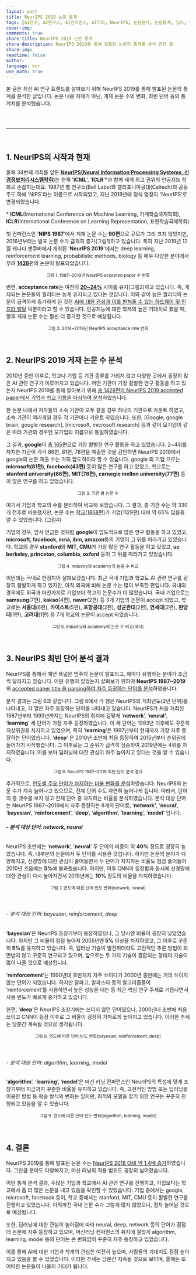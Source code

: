 ```yaml
---
layout: post
title: NeurIPS 2019 논문 통계
tags: [AI연구, AI연구소, AI컨퍼런스, AI학회, NeurIPS, 논문분석, 논문통계, 닙스, 연구분석, 연구트렌드, 이스트소프트, 인공지능연구, 인공지능연구소, 인공지능컨퍼런스, 인공지능학회, 줌인터넷]
cover-img:
comments: true
share-title: NeurIPS 2019 논문 통계
share-description: NeurIPS 2019를 통해 발표된 논문의 통계를 분석 관련 글
share-img: 
readtime: false
author: 
language: kor
use_math: true
---
```


<!-- wp:quote -->
본 글은 최신 AI 연구 트렌드를 살펴보기 위해 NeurIPS 2019를 통해 발표된 논문의 통계를 분석한 글입니다. 논문 내용 자체가 아닌, 게재 논문 수의 변화, 최빈 단어 등의 통계치를 분석했습니다.
<!-- /wp:quote -->

<!-- wp:image {"align":"center"} -->
<center>
<div class="wp-block-image">
<figure class="aligncenter">
<a class="wp-editor-md-post-content-link" href="/assets/img/2020/0506/1.png">
<img src="/assets/img/2020/0506/1.png" alt="" />
</a>
</figure>
</div>
</center>
<!-- /wp:image -->

<br>

<hr />

<br>
<!-- wp:heading -->
<h2><strong>1. NeurIPS의 시작과 현재</strong></h2>
<!-- /wp:heading -->

<!-- wp:paragraph -->
<p>올해 34번째 개최를 앞둔 <strong><span style="text-decoration: underline;">NeurIPS(Neural Information Processing Systems, 신경정보처리시스템학회)</span></strong>는 현재 '<strong>ICML</strong>', '<strong>ICLR</strong>'*과 함께 세계 최고 권위의 인공지능 학회로 손꼽히는데요. 1987년 벨 연구소(Bell Labs)와 캘리포니아공대(Caltech)의 공동 주도 하에 'NIPS'라는 이름으로  시작되었고, 지난 2018년에 정식 명칭이 'NeurIPS'로 변경되었습니다.</p>
<!-- /wp:paragraph -->

<!-- wp:paragraph -->
<p>* <strong>ICML</strong>(International Conference on Machine Learning, 기계학습국제학회), <strong>ICLR</strong>(International Conference on Learning Representation, 표현학습국제학회)</p>
<!-- /wp:paragraph -->

<!-- wp:paragraph -->
<p>첫 컨퍼런스인 '<strong>NIPS 1987</strong>'에서 게재 논문 수는 <strong>90편</strong>으로 규모가 그리 크지 않았지만, 2016년부터는 발표 논문 수가 급격히 증가(그림1)하고 있습니다. 특히 지난 2019년 12월 캐나다 밴쿠버에서 개최된 '<strong>NeurIPS 2019</strong>'에서는 deep learning, reinforcement learning, probabilistic methods, biology 등 매우 다양한 분야에서  무려 <strong><span style="text-decoration: underline;">1428</span></strong>편의 논문이 발표되었습니다.</p>
<!-- /wp:paragraph -->

<!-- wp:image {"id":836,"align":"center"} -->
<center>
<div class="wp-block-image"><figure class="aligncenter">
<a class="wp-editor-md-post-content-link" href="/assets/img/2020/0506/2.png">
<img src="/assets/img/2020/0506/2.png" alt="" />
</a>
<figcaption><small>그림 1. 1987~2019년 NeurIPS accepted paper 수 변화</small></figcaption></figure></div>
</center>
<!-- /wp:image -->


<!-- wp:paragraph -->
<p>반면, <strong>acceptance rate</strong>는 여전히<strong> <span style="text-decoration: underline;">20~24%</span></strong> 사이를 유지(그림2)하고 있습니다. 즉, 게재되는 논문들의 퀄리티는 높게 유지되고 있다는 것입니다. 이와 같이 높은 퀄리티의 논문이 급격하게 증가하게 된 것은 <span style="text-decoration: underline;">AI에 대한 관심과 이를 받쳐줄 수 있는 하드웨어 및 인프라 발달</span> 덕분이라고 할 수 있습니다. 인공지능에 대한 학계의 높은 기대치로 봤을 때, 향후 게재 논문 수는 훨씬 더 증가할 것으로 예상됩니다.</p>
<!-- /wp:paragraph -->

<!-- wp:image {"id":838,"align":"center"} -->
<center>
<div class="wp-block-image"><figure class="aligncenter">
<a class="wp-editor-md-post-content-link" href="/assets/img/2020/0506/3.png">
<img src="/assets/img/2020/0506/3.png" alt="" />
</a>
<figcaption>
<small>그림 2. 2014~2019년 NeurIPS acceptance rate 변화</small></figcaption>
</figure></div>
</center>
<!-- /wp:image -->

<!-- wp:spacer {"height":20} -->
<div style="height:20px" aria-hidden="true" class="wp-block-spacer"></div>
<!-- /wp:spacer -->

<!-- wp:heading -->
<h2>2. <strong>NeurIPS 2019 </strong>게재 논문 수 분석</h2>
<!-- /wp:heading -->

<!-- wp:paragraph -->
<p> 2010년 중반 이후로, 학교나 기업 등 기관 종류를 가리지 않고 다양한 곳에서 굉장히 많은 AI 관련 연구가 이루어지고 있습니다. 어떤 기관이 가장 활발한 연구 활동을 하고 있는지 NeurIPS 2019를 통해 알아보기 위해 <span style="text-decoration: underline;">총 1428편의 NeurIPS 2019 accepted paper에서 기업과 학교 이름을 파싱하여 분석</span>하였습니다.</p>
<!-- /wp:paragraph -->

<!-- wp:paragraph -->
<p>한 논문 내에서 저자들의 소속 기관이 모두 같을 경우 하나의 기관으로 카운트 하였고, 소속 기관이 여러개일 경우 각 기관마다 카운트 하였습니다. 또한, [Google, google brain, google research], [microsoft, microsoft research] 등과 같이 모기업이 같은 여러 기관의 경우엔 모기업의 이름으로 통일하였습니다.</p>
<!-- /wp:paragraph -->

<!-- wp:paragraph -->
<p>그 결과, <strong>google</strong>이 <span style="text-decoration: underline;">총 165편</span>으로 가장 활발한 연구 활동을 하고 있었습니다. 2~4위를 차지한 기관이 각각 86편, 81편, 78편을 제출한 것을 감안하면 NeurIPS 2019에서 google의 논문 제출 수는 가히 압도적이라 할 수 있습니다. google 외 기업 으로는<strong> microsoft(81편), facebook(43편) </strong>등이 많은 연구를 하고 있었고, 학교로는 <strong>stanford university(86편), MIT(78편), carnegie mellon university(77편) </strong>등이 많은 연구를 하고 있었습니다.</p>
<!-- /wp:paragraph -->

<!-- wp:image {"id":839,"align":"center"} -->
<center>
<div class="wp-block-image"><figure class="aligncenter">
<a class="wp-editor-md-post-content-link" href="/assets/img/2020/0506/4.png">
<img src="/assets/img/2020/0506/4.png" alt="" />
</a>
<figcaption><small>그림 3. 기관 별 논문 수</small></figcaption></figure></div>
</center>
<!-- /wp:image -->

<!-- wp:paragraph -->
<p>여기서 기업과 학교의 수를 분리하여 비교해 보았습니다. 그 결과, 총 기관 수는 약 330개 전후로 비슷했지만, 논문 수는 <span style="text-decoration: underline;">학교(1868편)</span>가 기업(1129편) 대비 약 65% 많음을 알 수 있었습니다. (그림4)</p>
<!-- /wp:paragraph -->

<!-- wp:paragraph -->
<p>기업의 경우, 앞서 언급한 것처럼 <strong>google</strong>이 압도적으로 많은 연구 활동을 하고 있었고, <strong>microsoft, facebook, inria, ibm, amazon</strong>등의 기업이 그 뒤를 따라가고 있었습니다. 학교의 경우<strong> stanford</strong>와 <strong>MIT, CMU</strong>가 가장 많은 연구 활동을 하고 있었고,<strong> uc berkeley, princeton, columbia, oxford</strong> 등이 그 뒤를 따라가고 있었습니다.</p>
<!-- /wp:paragraph -->

<!-- wp:image {"id":849} -->
<center>
<figure class="wp-block-image">
<a class="wp-editor-md-post-content-link" href="/assets/img/2020/0506/5.png">
<img src="/assets/img/2020/0506/5.png" alt="" />
</a>
<figcaption><small>그림 4. Industry와 academy의 논문 수 비교</small></figcaption>
</figure>
</center>
<!-- /wp:image -->

<!-- wp:paragraph -->
<p>이번에는 국내로 한정지어 살펴보겠습니다. 최근 국내 기업과 학교도 AI 관련 연구를 굉장히 활발하게 하고 있지만, 아직 외국에 비해 논문 수는 많이 부족한 편입니다. 국내의 경우에도 외국과 마찬가지로 기업보다 학교의 논문수가 더 많았습니다. 국내 기업으로는 <strong>samsung</strong>(7편), <strong>kakao</strong>(4편), <strong>naver</strong>(2편) 등 3개 기업의 논문이 accept 되었고, 학교로는 <strong>서울대</strong>(6편), <strong>카이스트</strong>(5편), <strong>포항공대</strong>(2편), <strong>성균관대</strong>(2편), <strong>연세대</strong>(2편), <strong>한양대</strong>(1편), <strong>고려대</strong>(1편) 등 7개 학교의 논문이 accept 되었습니다.</p>
<!-- /wp:paragraph -->

<!-- wp:image {"id":848,"align":"center"} -->
<center>
<div class="wp-block-image"><figure class="aligncenter">
<a class="wp-editor-md-post-content-link" href="/assets/img/2020/0506/6.png">
<img src="/assets/img/2020/0506/6.png" alt="" />
</a>
<figcaption><small>그림 5. Industry와 academy의 논문 수 비교(국내)</small></figcaption></figure></div>
</center>
<!-- /wp:image -->

<!-- wp:spacer {"height":20} -->
<div style="height:20px" aria-hidden="true" class="wp-block-spacer"></div>
<!-- /wp:spacer -->

<!-- wp:heading -->
<h2>3. NeurIPS 최빈 단어 분석 결과</h2>
<!-- /wp:heading -->

<!-- wp:paragraph -->
<p>NeurIPS를 통해서 매년 폭넓은 범주의 논문이 발표되고, 해마다 유행하는 분야가 조금씩 달라지고 있습니다. 어떤 유행이 있었는지 살펴보기 위하여 <strong>NeurIPS 1987~2019</strong> 의 <span style="text-decoration: underline;">accepted paper title 을 parsing하여 자주 등장하는 단어를 분석</span>하였습니다.</p>
<!-- /wp:paragraph -->

<!-- wp:paragraph -->
<p>분석 결과는 그림 6과 같습니다. 그림 6에서 각 행은 NeurIPS의 개최년도(2년 단위)를 나타내고, 각 열은 자주 등장하는 단어를 나타내고 있습니다. NeurIPS가 처음 개최된 1987년부터 1993년까지는 NeurIPS의 취지에 걸맞게 ‘<strong>network</strong>’, ‘<strong>neural’</strong>, ‘<strong>learning</strong>’ 세 단어가 가장 자주 등장하였습니다. 이 세 단어는 1993년 이후에도 꾸준히 최상위권을 차지하고 있었으며, 특히 ‘<strong>learning</strong>’은 1997년부터 현재까지 가장 자주 등장하는 단어였습니다. ‘<strong>deep</strong>’ 은 2010년 초반에 처음 등장하여 2015년부터 순위권에 들어가기 시작했습니다. 그 이후로는 그 순위가 급격히 상승하여 2019년에는 4위를 차지하였습니다. 이를 보아 딥러닝에 대한 관심이 아주 높아지고 있다는 것을 알 수 있습니다.</p>
<!-- /wp:paragraph -->

<!-- wp:image {"id":842,"align":"center"} -->
<center>
<div class="wp-block-image"><figure class="aligncenter">
<a class="wp-editor-md-post-content-link" href="/assets/img/2020/0506/7.png">
<img src="/assets/img/2020/0506/7.png" alt="" />
</a>
<figcaption><small>그림 6. NeurIPS 1987~2019 최빈 단어 분석 결과</small></figcaption></figure></div>
</center>
<!-- /wp:image -->

<!-- wp:paragraph -->
<p>추가적으로, <span style="text-decoration: underline;">연도별 주요 단어가 차지하는 비율 변화를 분석</span>하였습니다. NeurIPS의 논문 수가 계속 늘어나고 있으므로, 전체 단어 수도 자연히 늘어나게 됩니다. 따라서, 단어의 총 갯수를 보지 않고 전체 단어 중 차지하는 비율을 분석하였습니다. 분석 대상 단어는 NeurIPS 1987~2019에서 자주 등장하는 8개의 단어로, ‘<strong>network’</strong>,  ‘<strong>neural</strong>’,  ‘<strong>bayesian</strong>’, ‘<strong>reinforcement</strong>’, ‘<strong>deep</strong>’,  ‘<strong>algorithm</strong>’,  ‘<strong>learning</strong>’,  ‘<strong>model</strong>’ 입니다.</p>
<!-- /wp:paragraph -->

<!-- wp:heading {"level":6} -->
<h6><strong>- 분석 대상 단어: network, neural</strong></h6>
<!-- /wp:heading -->

<!-- wp:paragraph -->
<p>NeurIPS 초반에는 ‘<strong>network</strong>’, ‘<strong>neural</strong>’ 두 단어의 비중이 약 <strong>40%</strong> 정도로 굉장히 높았습니다. 즉, 대부분의 논문에서 두 단어를 사용한 것입니다. 하지만 논문의 분야가 다양해지고, 신경망에 대한 관심이 줄어들면서 두 단어가 차지하는 비율도 점점 줄어들어 2010년 즈음에는 <strong>5%</strong>에 불과했습니다. 하지만, 이후 CNN이 등장함과 동시에 신경망에 대한 관심이 다시 높아지면서 2019년에는 <strong>10% </strong>정도의 비율을 차지하였습니다.</p>
<!-- /wp:paragraph -->

<!-- wp:image {"id":843,"align":"center"} -->
<center>
<div class="wp-block-image"><figure class="aligncenter">
<a class="wp-editor-md-post-content-link" href="/assets/img/2020/0506/8.png">
<img src="/assets/img/2020/0506/8.png" alt="" />
</a>
<figcaption><small>그림 7. 연도에 따른 단어 빈도 변화(network, neural)</small></figcaption></figure></div>
</center>
<!-- /wp:image -->

<!-- wp:spacer {"height":20} -->
<div style="height:20px" aria-hidden="true" class="wp-block-spacer"></div>
<!-- /wp:spacer -->

<!-- wp:heading {"level":6} -->
<h6>- 분석 대상 단어: bayesian, reinforcement, deep </h6>
<!-- /wp:heading -->

<!-- wp:paragraph -->
<p>‘<strong>bayesian</strong>’은 NeurIPS 초창기부터 등장하였으나, 그 당시엔 비율이 굉장히 낮았었습니다. 하지만 그 비율이 점점 높아져 2005년엔<strong> 5% </strong>이상을 차지하였고, 그 이후로 꾸준히<strong> 5%</strong>를 유지하고 있습니다. 즉, 딥러닝 기술이 발전하더라도 고전적인 추론 방법이 외면받지 않고 꾸준히 연구되고 있으며, 앞으로는 두 가지 기술이 결합되는 형태의 기술이 많이 나올 것으로 예상됩니다.</p>
<!-- /wp:paragraph -->

<!-- wp:paragraph -->
<p>‘<strong>reinforcement</strong>’는 1990년대 후반까지 자주 쓰이다가 2000년 중반에는 거의 쓰이지 않는 단어가 되었습니다. 하지만 알파고, 알파스타 등의 알고리즘들이 ‘reinforcement’를 사용하면서 높은 성능을 내는 등 최근 핵심 연구 주제로 거듭나면서 사용 빈도가 빠르게 증가하고 있습니다.</p>
<!-- /wp:paragraph -->

<!-- wp:paragraph -->
<p>한편, ‘<strong>deep</strong>’은 NeurIPS 초창기에는 쓰이지 않던 단어였으나, 2000년대 초반에 처음 쓰이고 CNN이 등장 이후로 그 비율이 굉장히 가파르게 높아지고 있습니다. 이러한 추세는 당분간 계속될 것으로 생각됩니다.</p>
<!-- /wp:paragraph -->

<!-- wp:image {"id":844,"align":"center"} -->
<center>
<div class="wp-block-image"><figure class="aligncenter">
<a class="wp-editor-md-post-content-link" href="/assets/img/2020/0506/9.png">
<img src="/assets/img/2020/0506/9.png" alt="" />
</a>
<figcaption><small>그림 8. 연도에 따른 단어 빈도 변화(bayesian, reinforcement, deep)</small></figcaption></figure></div>
</center>
<!-- /wp:image -->

<!-- wp:spacer {"height":20} -->
<div style="height:20px" aria-hidden="true" class="wp-block-spacer"></div>
<!-- /wp:spacer -->

<!-- wp:heading {"level":6} -->
<h6>- 분석 대상 단어: algorithm, learning, model </h6>
<!-- /wp:heading -->

<!-- wp:paragraph -->
<p>‘<strong>algorithm</strong>’, ‘<strong>learning</strong>’, ‘<strong>model</strong>’은 머신 러닝 컨퍼런스인 NeurIPS의 특성에 맞게 초창기부터 지금까지 꾸준한 비율을 유지하고 있습니다. 즉, 고전적인 방법 또는 딥러닝을 이용한 방법 등 학습 방식의 변화는 있지만, 최적의 모델을 찾기 위한 연구는 꾸준히 진행되고 있음을 알 수 있습니다.</p>
<!-- /wp:paragraph -->

<!-- wp:image {"id":846,"align":"center"} -->
<center>
<div class="wp-block-image"><figure class="aligncenter">
<a class="wp-editor-md-post-content-link" href="/assets/img/2020/0506/10.png">
<img src="/assets/img/2020/0506/10.png" alt="" />
</a>
<figcaption><small>그림 9. 연도에 따른 단어 빈도 변화(algorithm, learning, model)</small></figcaption></figure></div>
</center>
<!-- /wp:image -->

<!-- wp:spacer {"height":20} -->
<div style="height:20px" aria-hidden="true" class="wp-block-spacer"></div>
<!-- /wp:spacer -->

<!-- wp:heading -->
<h2>4. 결론</h2>
<!-- /wp:heading -->

<!-- wp:paragraph -->
<p>NeurIPS 2019를 통해 발표된 논문 수는 <span style="text-decoration: underline;">NeurIPS 2018 대비 약 1.4배 증가</span>하였습니다. 그만큼 분야도 다양해지고, 머신 러닝의 적용 범위도 굉장히 넓어졌습니다.</p>
<!-- /wp:paragraph -->

<!-- wp:paragraph -->
<p>이번 통계 분석 결과, 수많은 기업과 학교에서 AI 관련 연구를 진행하고, 기업보다는 학교에서 좀 더 많은 논문을 내고 있음을 확인할 수 있었습니다. 기업 중에서는 google, microsoft, facebook 등이, 학교 중에서는 stanford, MIT, CMU 등이 활발한 연구를 진행하고 있었습니다. 아직까진 국내 논문 수가 그렇게 많지 않았으나, 점차 늘어날 것으로 예상됩니다.</p>
<!-- /wp:paragraph -->

<!-- wp:paragraph -->
<p>또한, 딥러닝에 대한 관심이 높아짐에 따라 neural, deep, network 등의 단어가 점점 더 논문에 자주 등장하고 있으며, 머신러닝 컨퍼런스의 취지에 걸맞게 algorithm, learning, model 등의 단어는 큰 변화없이 꾸준히 자주 등장하고 있었습니다.</p>
<!-- /wp:paragraph -->

<!-- wp:paragraph -->
<p>이를 통해 AI에 대한 기업과 학계의 관심은 여전히 높으며, 사람들의 기대치도 점점 높아지고 있음을 볼 수 있었습니다. 이러한 추세는 당분간 지속될 것으로 보이며, 올해는 또 어떠한 논문들이 나올지 기대가 됩니다.</p>
<!-- /wp:paragraph -->

